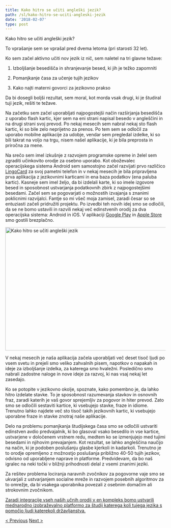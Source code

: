 ```yaml
---
title: Kako hitro se učiti angleški jezik?
path: /sl/kako-hitro-se-uciti-angleski-jezik
date: '2018-02-07'
type: post
---
```


Kako hitro se učiti angleški jezik?

To vprašanje sem se vprašal pred dvema letoma (pri starosti 32 let).

Ko sem začel aktivno učiti nov jezik iz nič, sem naletel na tri glavne težave:

1. Izboljšanje besedišča in shranjevanje besed, ki jih je težko zapomniti

2. Pomanjkanje časa za učenje tujih jezikov

3. Kako najti materni govorci za jezikovno prakso

Da bi dosegli boljši rezultat, sem moral, kot morda vsak drugi, ki je študiral tuji jezik, rešiti te težave.

Na začetku sem začel uporabljati najpogostejši način razširjanja besedišča z uporabo flash kartic, kjer sem na eni strani napisal besedo v angleščini in na drugi strani svoj prevod. Po nekaj mesecih sem nabral nekaj sto flash kartic, ki so bile zelo neprijetno za prenos. Po tem sem se odločil za uporabo mobilne aplikacije za udobje, vendar sem pregledal izdelke, ki so bili takrat na voljo na trgu, nisem našel aplikacije, ki je bila preprosta in priročna za mene.

Na srečo sem imel izkušnje z razvojem programske opreme in želel sem zgraditi učinkovito orodje za osebno uporabo. Kot oboževalec operacijskega sistema Android sem samostojno začel razvijati prvo različico <a href="https://lingocard.com">LingoCard</a> za svoj pametni telefon in v nekaj mesecih je bila pripravljena prva aplikacija z jezikovnimi karticami in ena baza podatkov (ena paluba kartic). Kasneje sem imel željo, da bi izdelali karte, ki so imele izgovore besed in sposobnost ustvarjanja podatkovnih zbirk z najpogostejšimi besedami. Začel sem se pogovarjati o možnostih izvajanja s znanimi poklicnimi razvijalci. Fantje so mi všeč moja zamisel, zaradi česar so se entuziasti začeli pridružiti projektu. Po izvedbi teh novih idej smo se odločili, da se ne bomo ustavili in razvili nekaj več edinstvenih orodij za dva operacijska sistema: Android in iOS. V aplikaciji <a href="https://play.google.com/store/apps/details?id=com.lingocard.lingocard">Google Play</a> in <a href="https://itunes.apple.com/us/app/lingocard/id1217076835?mt=8">Apple Store</a> smo gostili brezplačno.

<img class="aligncenter wp-image-5587" src="../images/2018/01/LigoCard-App-small.png" alt="Kako hitro se učiti angleški jezik" width="973" height="388" />

V nekaj mesecih je naša aplikacija začela uporabljati več deset tisoč ljudi po vsem svetu in prejeli smo veliko zahvalnih pisem, napotkov o napakah in ideje za izboljšanje izdelka, za katerega smo hvaležni. Posledično smo nabrali zadostne naloge in nove ideje za razvoj, ki nas vsaj nekaj let zasedajo.

Ko se potopite v jezikovno okolje, spoznate, kako pomembno je, da lahko hitro izdelate stavke. To je sposobnost razumevanja stavkov in osnovnih fraz, zaradi katerih je vaš govor sprejemljiv za pogovor in hiter prevod. Zato smo se odločili sestaviti kartice, ki vsebujejo stavke, fraze in idiome. Trenutno lahko najdete več sto tisoč takih jezikovnih kartic, ki vsebujejo uporabne fraze in stavke znotraj naše aplikacije.

Delo na problemu pomanjkanja študijskega časa smo se odločili ustvariti edinstven avdio predvajalnik, ki bo glasoval vsako besedilo in vse kartice, ustvarjene v določenem vrstnem redu, medtem ko se izmenjujejo med tujimi besedami in njihovim prevajanjem. Kot rezultat, se lahko angleščina naučijo na način, ki je podoben poslušanju glasbe kjerkoli in kadarkoli. Trenutno je to orodje opremljeno z možnostjo poslušanja približno 40-50 tujih jezikov, odvisno od uporabljene naprave in platforme. Predvidevam, da bo naš igralec na neki točki v bližnji prihodnosti delal z vsemi znanimi jeziki.

Za rešitev problema lociranja naravnih zvočnikov za pogovorne vaje smo se ukvarjali z ustvarjanjem socialne mreže in razvojem posebnih algoritmov za to omrežje, da bi vsakega uporabnika povezali z osebnim domačim ali strokovnim zvočnikom.

<a href="https://lingocard.com">Zaradi integracije vseh naših učnih orodij v en kompleks bomo ustvarili mednarodno izobraževalno platformo za študij katerega koli tujega jezika s pomočjo ljudi katerekoli državljanstva.</a>

<a href="/sl/najti-native-govorce-za-jezikovno-prakso">< Previous</a> <a href="/sl/flash-kartice">Next ></a>